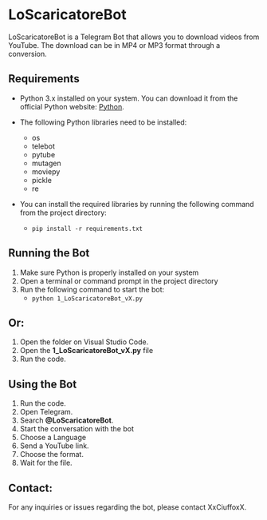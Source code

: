 # LoScaricatoreBot

LoScaricatoreBot is a Telegram Bot that allows you to download videos from YouTube. The download can be in MP4 or MP3 format through a conversion.

## Requirements 

- Python 3.x installed on your system. You can download it from the official Python website: [Python](https://www.python.org/downloads).
- The following Python libraries need to be installed:
    - os
    - telebot
    - pytube
    - mutagen
    - moviepy
    - pickle
    - re

- You can install the required libraries by running the following command from the project directory:
    - ```pip install -r requirements.txt```

## Running the Bot
1. Make sure Python is properly installed on your system
2. Open a terminal or command prompt in the project directory
3. Run the following command to start the bot:
    - ```python 1_LoScaricatoreBot_vX.py```
      
## Or:
1. Open the folder on Visual Studio Code.
2. Open the **1_LoScaricatoreBot_vX.py** file
3. Run the code.

## Using the Bot
1. Run the code.
2. Open Telegram.
3. Search **@LoScaricatoreBot**.
4. Start the conversation with the bot
5. Choose a Language
6. Send a YouTube link.
7. Choose the format.
8. Wait for the file.

## Contact:
For any inquiries or issues regarding the bot, please contact XxCiuffoxX.

